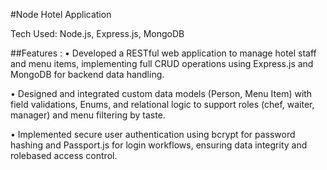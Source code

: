 #Node Hotel Application


Tech Used: Node.js, Express.js, MongoDB

##Features : 
• Developed a RESTful web application to
manage hotel staff and menu items,
implementing full CRUD operations using
Express.js and MongoDB for backend data
handling.

• Designed and integrated custom data
models (Person, Menu Item) with field
validations, Enums, and relational logic to
support roles (chef, waiter, manager) and
menu filtering by taste.

• Implemented secure user authentication using
bcrypt for password hashing and Passport.js for
login workflows, ensuring data integrity and rolebased access control.
